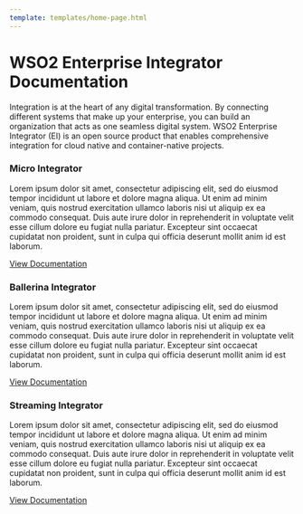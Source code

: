 ```yaml
---
template: templates/home-page.html
---
```


# WSO2 Enterprise Integrator Documentation

Integration is at the heart of any digital transformation. By connecting different systems that make up your enterprise, you can build an organization that acts as one seamless digital system. WSO2 Enterprise Integrator (EI) is an open source product that enables comprehensive integration for cloud native and container-native projects. 

<!--
 Adding temporary urls for navigation
-->
<div class="integratorDescription">
    <h3>Micro Integrator</h3>
    <p>Lorem ipsum dolor sit amet, consectetur adipiscing elit, sed do eiusmod tempor incididunt ut labore et dolore magna aliqua. Ut enim ad minim veniam, quis nostrud exercitation ullamco laboris nisi ut aliquip ex ea commodo consequat. Duis aute irure dolor in reprehenderit in voluptate velit esse cillum dolore eu fugiat nulla pariatur. Excepteur sint occaecat cupidatat non proident, sunt in culpa qui officia deserunt mollit anim id est laborum.</p>
    <a href="/micro-integrator">View Documentation</a>
</div>

<div class="integratorDescription">
    <h3>Ballerina Integrator</h3>
    <p>Lorem ipsum dolor sit amet, consectetur adipiscing elit, sed do eiusmod tempor incididunt ut labore et dolore magna aliqua. Ut enim ad minim veniam, quis nostrud exercitation ullamco laboris nisi ut aliquip ex ea commodo consequat. Duis aute irure dolor in reprehenderit in voluptate velit esse cillum dolore eu fugiat nulla pariatur. Excepteur sint occaecat cupidatat non proident, sunt in culpa qui officia deserunt mollit anim id est laborum.</p>
    <a href="/ballerina-integrator">View Documentation</a>
</div>
<div class="integratorDescription">
    <h3>Streaming Integrator</h3>
    <p>Lorem ipsum dolor sit amet, consectetur adipiscing elit, sed do eiusmod tempor incididunt ut labore et dolore magna aliqua. Ut enim ad minim veniam, quis nostrud exercitation ullamco laboris nisi ut aliquip ex ea commodo consequat. Duis aute irure dolor in reprehenderit in voluptate velit esse cillum dolore eu fugiat nulla pariatur. Excepteur sint occaecat cupidatat non proident, sunt in culpa qui officia deserunt mollit anim id est laborum.</p>
    <a href="/streaming-integrator">View Documentation</a>
</div>
